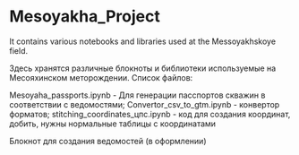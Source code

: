 # Mesoyakha_Project
It contains various notebooks and libraries used at the Messoyakhskoye field.

Здесь хранятся различные блокноты и библиотеки используемые на Месояхинском меторождении.
Список файлов:
  
Mesoyaha_passports.ipynb - Для генерации пасспортов скважин в соответствии с ведомостями;
Convertor_csv_to_gtm.ipynb - конвертор форматов;
stitching_coordinates_цпс.ipynb - код для создания координат, добить, нужны нормальные таблицы с координатами
  
Блокнот для создания ведомостей (в оформлении)

